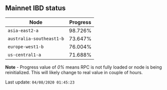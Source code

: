 ## **Mainnet** IBD status


Node | Progress
--- | ---
`asia-east2-a` | 98.726%
`australia-southeast1-b` | 73.647%
`europe-west1-b` | 76.004%
`us-central1-a` | 71.688%


**Note** - Progress value of *0%* means RPC is not fully loaded or node is being reinitialized. This will likely change to real value in couple of hours.


Last update: `04/08/2020 01:45:23`

